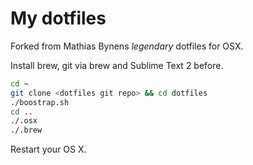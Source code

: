 # My dotfiles

Forked from Mathias Bynens _legendary_ dotfiles for OSX.

Install brew, git via brew and Sublime Text 2 before.
```bash
cd ~
git clone <dotfiles git repo> && cd dotfiles
./boostrap.sh
cd ..
./.osx
./.brew
```
Restart your OS X.

